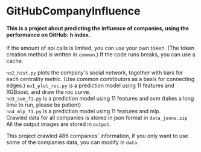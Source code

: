# GitHubCompanyInfluence
#### This is a project about predicting the influence of companies, using the performance on GitHub: h index.  
If the amount of api calls is limited, you can use your own token. (The token creation method is written in `common`.) If the code runs breaks, you can use a cache.  

`no2_hist.py` plots the company's social network, together with bars for each centrality metric. (Use common contributors as a basis for connecting edges.)
`no1_plot_roc.py` is a prediction model using 11 features and XGBoost, and draw the roc curve.  
`no3_svm_f1.py` is a prediction model using 11 features and svm (takes a long time to run, please be patient)  
`no4_mlp_f1.py` is a prediction model using 11 features and mlp.    
Crawled data for all companies is stored in json format in `data_jsons.zip`  
All the output images are stored in `output`.  

This project crawled 486 companies' information, if you only want to use some of the companies data, you can modify in `data`.
